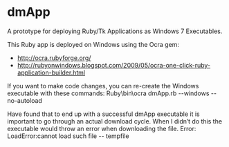 dmApp
=====

A prototype for deploying Ruby/Tk Applications as Windows 7 Executables.




This Ruby app is deployed on Windows using the Ocra gem:
+ http://ocra.rubyforge.org/
+ http://rubyonwindows.blogspot.com/2009/05/ocra-one-click-ruby-application-builder.html


If you want to make code changes, you can re-create the Windows executable with these commands:
Ruby\bin\ocra dmApp.rb --windows --no-autoload

Have found that to end up with a successful dmApp executable it is important to go through an actual download cycle. When I didn’t do this the executable would throw an error when downloading the file. 
Error: LoadError:cannot load such file -- tempfile



